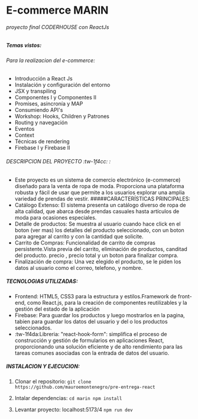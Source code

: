 # E-commerce MARIN
###### proyecto final CODERHOUSE con ReactJs
##### Temas vistos:
###### Para la realizacion del  e-commerce:
- Introducción a React Js
- Instalación y configuración del entorno
- JSX y transpiling
- Componentes I y Componentes II
- Promises, asincronía y MAP
- Consumiendo API's
- Workshop: Hooks, Children y Patrones
- Routing y navegación
- Eventos
-  Context
- Técnicas de rendering
- Firebase I y Firebase II

###### DESCRIPCION DEL PROYECTO :tw-1f4cc: :
 - Este proyecto es un sistema de comercio electrónico (e-commerce) diseñado para la venta de ropa de moda. Proporciona una plataforma robusta y fácil de usar que permite a los usuarios explorar una amplia variedad de prendas de vestir.
#####CARACTERÍSTICAS PRINCIPALES:
- Catálogo Extenso: El sistema presenta un catálogo diverso de ropa de alta calidad, que abarca desde prendas casuales hasta artículos de moda para ocasiones especiales.
- Detalle de productos: Se muestra al usuario cuando hace click en el boton (ver mas) los detalles del producto seleccionado, con un boton para agregar al carrito y con la cantidad que solicite.
- Carrito de Compras: Funcionalidad de carrito de compras persistente.Vista previa del carrito, eliminación de productos, canditad del producto. precio , precio total y un boton para finalizar compra.
- Finalización de compra: Una vez elegido el producto, se le piden los datos al usuario como el correo, telefono, y nombre.
##### TECNOLOGIAS UTILIZADAS:
- Frontend: HTML5, CSS3 para la estructura y estilos.Framework de front-end, como React.js, para la creación de componentes reutilizables y la gestión del estado de la aplicación
- Firebase: Para guardar los productos y luego mostrarlos en la pagina, tabien para guardar los datos del usuario y del o los productos seleccionados.
- :tw-1f4da:Libreria: "react-hook-form": simplifica el proceso de construcción y gestión de formularios en aplicaciones React, proporcionando una solución eficiente y de alto rendimiento para las tareas comunes asociadas con la entrada de datos del usuario.
##### INSTALACION Y EJECUCION:

1. Clonar el repositorio:
`git clone https://github.com/mauroemontenegro/pre-entrega-react`

2. Intalar dependencias:
`cd marin
npm install `

3.  Levantar proyecto: localhost:5173/4
`npm run dev`


